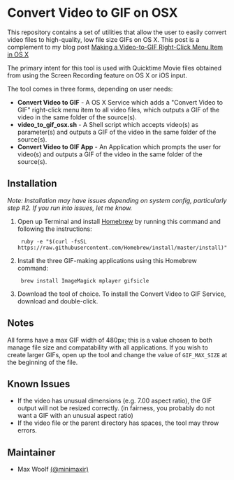 # Convert Video to GIF on OSX

This repository contains a set of utilities that allow the user to easily convert video files to high-quality, low file size GIFs on OS X. This post is a complement to my blog post [Making a Video-to-GIF Right-Click Menu Item in OS X](http://minimaxir.com/2015/08/gif-to-video-osx/)

The primary intent for this tool is used with Quicktime Movie files obtained from using the Screen Recording feature on OS X or iOS input.

The tool comes in three forms, depending on user needs:

* **Convert Video to GIF** - A OS X Service which adds a "Convert Video to GIF" right-click menu item to all video files, which outputs a GIF of the video in the same folder of the source(s).
* **video_to_gif_osx.sh** - A Shell script which accepts video(s) as parameter(s) and outputs a GIF of the video in the same folder of the source(s).
* **Convert Video to GIF App** - An Application which prompts the user for video(s) and outputs a GIF of the video in the same folder of the source(s).

## Installation

*Note: Installation may have issues depending on system config, particularly step #2. If you run into issues, let me know.*

1. Open up Terminal and install [Homebrew](http://brew.sh) by running this command and following the instructions:

		ruby -e "$(curl -fsSL https://raw.githubusercontent.com/Homebrew/install/master/install)"
		
2. Install the three GIF-making applications using this Homebrew command:

		brew install ImageMagick mplayer gifsicle

3. Download the tool of choice. To install the Convert Video to GIF Service, download and double-click.

## Notes

All forms have a max GIF width of 480px; this is a value chosen to both manage file size and compatability with all applications. If you wish to create larger GIFs, open up the tool and change the value of `GIF_MAX_SIZE` at the beginning of the file.

## Known Issues

* If the video has unusual dimensions (e.g. 7.00 aspect ratio), the GIF output will not be resized correctly. (in fairness, you probably do not want a GIF with an unusual aspect ratio)
* If the video file or the parent directory has spaces, the tool may throw errors.

## Maintainer
* Max Woolf [(@minimaxir)](https://twitter.com/minimaxir)
